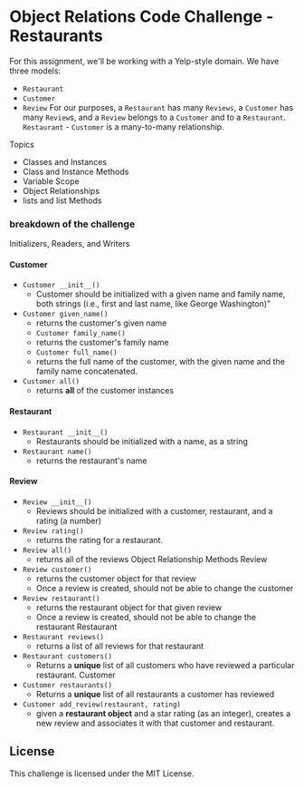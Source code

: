 # Object Relations Code Challenge - Restaurants
For this assignment, we'll be working with a Yelp-style domain.
 We have three models:
- `Restaurant`
- `Customer`
- `Review`
 For our purposes, a `Restaurant` has many `Reviews`, a `Customer` has many `Review`s, and a `Review` belongs to a `Customer` and to a `Restaurant`.
 `Restaurant` - `Customer` is a many-to-many relationship.
 
Topics
- Classes and Instances
- Class and Instance Methods
- Variable Scope
- Object Relationships
- lists and list Methods

### breakdown of the challenge
Initializers, Readers, and Writers
#### Customer
- `Customer __init__()`
  - Customer should be initialized with a given name and family name, both strings (i.e., first and last name, like George Washington)"
- `Customer given_name()`
  - returns the customer's given name
  - `Customer family_name()`
  - returns the customer's family name
  - `Customer full_name()`
  - returns the full name of the customer, with the given name and the family name concatenated.
- `Customer all()`
  - returns **all** of the customer instances

#### Restaurant
- `Restaurant __init__()`
  - Restaurants should be initialized with a name, as a string
- `Restaurant name()`
  - returns the restaurant's name
  
 #### Review
- `Review __init__()`
  - Reviews should be initialized with a customer, restaurant, and a rating (a number)
- `Review rating()`
  - returns the rating for a restaurant.
- `Review all()`
  - returns all of the reviews
Object Relationship Methods
Review
- `Review customer()`
  - returns the customer object for that review
  - Once a review is created, should not be able to change the customer
- `Review restaurant()`
  - returns the restaurant object for that given review
  - Once a review is created, should not be able to change the restaurant
Restaurant
- `Restaurant reviews()`
  - returns a list of all reviews for that restaurant
- `Restaurant customers()`
  - Returns a **unique** list of all customers who have reviewed a particular restaurant.
Customer
- `Customer restaurants()`
  - Returns a **unique** list of all restaurants a customer has reviewed
- `Customer add_review(restaurant, rating)`
  - given a **restaurant object** and a star rating (as an integer), creates a new review and associates it with that customer and restaurant.

## License
This challenge is licensed under the MIT License.
